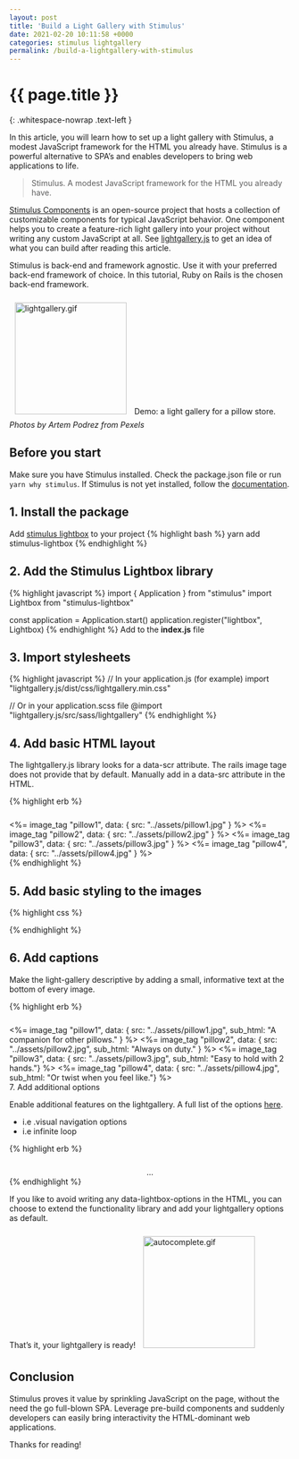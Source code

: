 ```yaml
---
layout: post
title: 'Build a Light Gallery with Stimulus'
date: 2021-02-20 10:11:58 +0000
categories: stimulus lightgallery
permalink: /build-a-lightgallery-with-stimulus
---
```


# {{ page.title }}
{: .whitespace-nowrap .text-left }

In this article, you will learn how to set up a light gallery with Stimulus, a modest JavaScript framework for the HTML you already have. Stimulus is a powerful alternative to SPA’s and enables developers to bring web applications to life.

> Stimulus. A modest JavaScript framework for the HTML you already have.

[Stimulus Components](https://github.com/stimulus-components) is an open-source project that hosts a collection of customizable components for typical JavaScript behavior. One component helps you to create a feature-rich light gallery into your project without writing any custom JavaScript at all. See [lightgallery.js](https://sachinchoolur.github.io/lightgallery.js/) to get an idea of what you can build after reading this article.

Stimulus is back-end and framework agnostic. Use it with your preferred back-end framework of choice. In this tutorial, Ruby on Rails is the chosen back-end framework.

![lightgallery.gif](images/lightgallery.gif)
Demo: a light gallery for a pillow store. _Photos by Artem Podrez from Pexels_

## Before you start

Make sure you have Stimulus installed. Check the package.json file or run `yarn why stimulus`. If Stimulus is not yet installed, follow the [documentation](https://stimulus.hotwire.dev/handbook/installing).

## 1. Install the package
Add [stimulus lightbox](https://stimulus-components.netlify.app/docs/components/stimulus-lightbox/) to your project
{% highlight bash %}
yarn add stimulus-lightbox
{% endhighlight %}

## 2. Add the Stimulus Lightbox library

{% highlight javascript %}
import { Application } from "stimulus"
import Lightbox from "stimulus-lightbox"

const application = Application.start()
application.register("lightbox", Lightbox)
{% endhighlight %}
Add to the **index.js** file

## 3. Import stylesheets

{% highlight javascript %}
// In your application.js (for example)
import "lightgallery.js/dist/css/lightgallery.min.css"

// Or in your application.scss file
@import "lightgallery.js/src/sass/lightgallery"
{% endhighlight %}

## 4. Add basic HTML layout

The lightgallery.js library looks for a data-scr attribute. The rails image tage does not provide that by default. Manually add in a data-src attribute in the HTML.

{% highlight erb %}
<div data-controller="lightbox" class="images">
 <%= image_tag "pillow1",  data: { src: "../assets/pillow1.jpg" } %>
 <%= image_tag "pillow2",  data: { src: "../assets/pillow2.jpg" } %>
 <%= image_tag "pillow3",  data: { src: "../assets/pillow3.jpg" } %>
 <%= image_tag "pillow4",  data: { src: "../assets/pillow4.jpg" } %>
</div>
{% endhighlight %}

## 5. Add basic styling to the images

{% highlight css %}
<style>
 .images {
	display: flex;
	justify-content: center;
	margin-top: 25px;
 }

 img {
	height: 200px;
	width: 200px;
	margin: 10px;
	cursor: pointer;
 }
</style>
{% endhighlight %}

## 6. Add captions

Make the light-gallery descriptive by adding a small, informative text at the bottom of every image.

{% highlight erb %}
<div data-controller="lightbox" class="images">
 <%= image_tag "pillow1", data: { src: "../assets/pillow1.jpg",
								  sub_html: "A companion for other pillows." } %>
 <%= image_tag "pillow2", data: { src: "../assets/pillow2.jpg",
								  sub_html: "Always on duty." } %>
 <%= image_tag "pillow3", data: { src: "../assets/pillow3.jpg",
								  sub_html: "Easy to hold with 2 hands."} %>
 <%= image_tag "pillow4", data: { src: "../assets/pillow4.jpg",
								  sub_html: "Or twist when you feel like."} %>
</div
{% endhighlight %}


## 7. Add additional options

Enable additional features on the lightgallery. A full list of the options [here](https://sachinchoolur.github.io/lightgallery.js/docs/api.html#lg-thumbnail).

- i.e .visual navigation options
- i.e infinite loop

{% highlight erb %}
<div data-controller="lightbox"
     class="images"
     data-lightbox-options-value='{"controls": true, "loop":true}'>
	...
</div>
{% endhighlight %}


If you like to avoid writing any data-lightbox-options in the HTML, you can choose to extend the functionality library and add your lightgallery options as default.

That’s it, your lightgallery is ready!
![autocomplete.gif](images/lightgallery.gif)

## Conclusion

Stimulus proves it value by sprinkling JavaScript on the page, without the need the go full-blown SPA. Leverage pre-build components and suddenly developers can easily bring interactivity the HTML-dominant web applications.

Thanks for reading!
